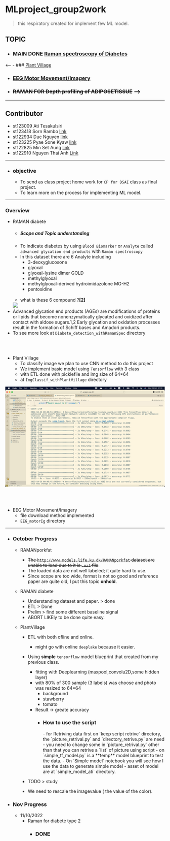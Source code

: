 # MLproject_group2work
> this respiratory created for implement few ML model.

## TOPIC
- ### **MAIN DONE** [Raman spectroscopy of Diabetes](https://github.com/AtiChetsurakul/DataScienceAndMLProjects/tree/main/Diabete_detection_withRamanSpec)
<-- - ### [Plant Village](https://github.com/AtiChetsurakul/DataScienceAndMLProjects/tree/main/ImgClassif_withPlantVillage)
- ### [EEG Motor Movement/Imagery](https://github.com/AtiChetsurakul/DataScienceAndMLProjects/tree/main/EEG_motorIg)
- ### ~~RAMAN FOR Depth profiling of ADIPOSETISSUE~~ -->
-----------------------------------------------------------------

## Contributor
- st123009	Ati Tesakulsiri 
- st123418	Sorn Rambo [link](https://github.com/sornrambo)
- st122934	Duc Nguyen [link](https://github.com/maskedclone)
- st123225	Pyae Sone Kyaw [link](https://github.com/soneeee22000)
- st122825	Min Set Aung [link](https://github.com/minsetaung1995)
- st122910	Nguyen Thai Anh [Link](https://github.com/anhnguyen1008)

-----------------------------------------------------

- ### objective
	- To send as class project home work for `CP for DSAI` class as final project.
	- To learn more on the process for implementing ML model.

-------------------------------------------------------------


### Overview
- RAMAN diabete
	- ##### Scope and Topic understanding
	- To indicate diabetes by using `Blood Biomarker` or `Analyte` called `advanced glycation end products` with `Raman spectroscopy`
    - In this dataset there are 6 Analyte including
        - 3-deoxyglucosone
        - glyoxal
        - glyoxal-lysine dimer GOLD
        - methylglyoxal
        - methylglyoxal-derived hydroimidazolone MG-H2
        - pentosidine
    <br><br>
    - what is these 6 compound ?**[2]**<br>
    <img src = 'https://www.ahajournals.org/cms/asset/838a5e28-bbae-46fd-8a56-7f87c632167c/13ff1.jpg'>
- Advanced glycation end products (AGEs) are modifications of proteins or lipids that become nonenzymatically glycated and oxidized after contact with aldose sugars.1,2 Early glycation and oxidation processes result in the formation of Schiff bases and Amadori products. 
- To see more look at `Diabete_detection_withRamanSpec` directory

<br><br>

- Plant Village
	- To classify image we plan to use CNN method to do this project
	- We implement basic model using `Tensorflow` with 3 class
	- with ETL done with picklefile and img size of 64*64
	- at `ImgClassif_withPlantVillage` directory
<img src ='ImgClassif_withPlantVillage/resultSimmodel.png'>

<br><br>

- EEG Motor Movement/Imagery
	- file download method implemented
	- `EEG_motorIg` directory


-------------------------------------------------------
- ### October Progress 
	- RAMANporkfat
		- ~~The `http://www.models.life.ku.dk/RAMANporkfat` dataset are unable to load due to it is `.mat` file~~.
		- The loaded data are not well labeled; it quite hard to use.
		- Since scope are too  wide, format is not so good and reference paper are quite old, I put this topic **onhold**.

	- RAMAN diabete
		- Understanding dataset and paper. > done
		- ETL > Done
		- Prelim > find some different baseline signal 
		- ABORT LIKEly to be done quite easy.
	
	- PlantVillage
		- ETL with both ofline and online.
			- might go with online `deeplake` because it easier.
		- Using **simple** `tensorflow` model blueprint that created from my previous class.
			- fitting with Deeplearning (maxpool,convolu2D,some hidden layer)
			- with 80% of 300 sample (3 labels) was choose and photo was resized to 64*64
				- background
				- stawberry
				- tomato
			- Result -> greate accuracy
				- <h3>How to use the script</h3>
					- for Retriving data first on `keep script retrive` directory, the `picture_retrival.py` and `directory_retrive.py` are need
					- you need to change some in `picture_retrival.py` other than that you can retrive a `list` of picture using script
					- on `simple_tf_model.py` is a **temp** model blueprint to test the data.
					- On `Simple model` notebook you will see how I use the data to generate simple model
					- asset of model are at `simple_model_ati` directory.
		

		- TODO > study
		- We need to rescale the imagevalue ( the value of the color).
	
- ### Nov Progress
	- 11/10/2022
		- Raman for diabete type 2
			- ### DONE




